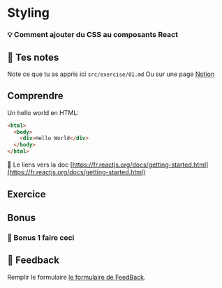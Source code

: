 # Styling
### 💡 Comment ajouter du CSS au composants React

## 📝 Tes notes

Note ce que tu as appris ici `src/exercise/01.md`
Ou sur une page [Notion](https://go.mikecodeur.com/course-notes-template)

## Comprendre

Un hello world en HTML:

```html
<html>
  <body>
    <div>Hello World</div>
  </body>
</html>
```

📑 Le liens vers la doc
[https://fr.reactjs.org/docs/getting-started.html](https://fr.reactjs.org/docs/getting-started.html)

## Exercice

## Bonus

### 🚀 Bonus 1 faire ceci

## 🐜 Feedback

Remplir le formulaire
[le formulaire de FeedBack](https://go.mikecodeur.com/cours-react-avis).
